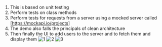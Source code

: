 1. This is based on unit testing
2. Perform tests on class methods
3. Perform tests for requests from a server using a mocked server called [https://mockapi.io/projects]
4. The demo also falls the principals of clean architecture
5. Then finally the UI to add users to the server and to fetch them and display them
![1](https://github.com/kerrywanga/tdd/assets/61024251/f696088b-442b-4886-bf4f-7a0950430473)
![2](https://github.com/kerrywanga/tdd/assets/61024251/e75fdc36-6688-419d-ab05-a636b780ce18)
![3](https://github.com/kerrywanga/tdd/assets/61024251/8df9d034-a4c1-4d63-bab9-be4bbe249f17)



